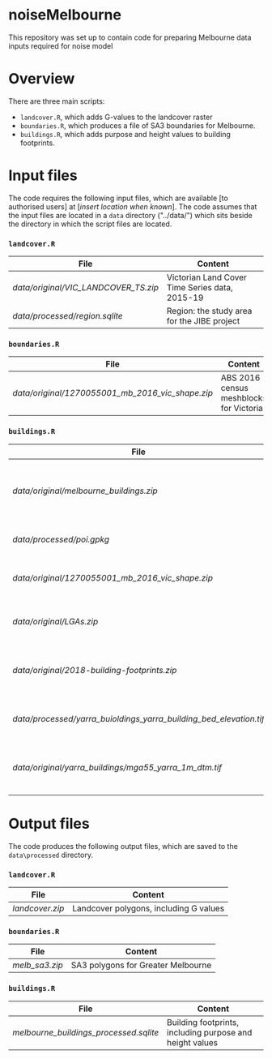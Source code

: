# noiseMelbourne
This repository was set up to contain code for preparing Melbourne data inputs required for noise model

# Overview
There are three main scripts:
- `landcover.R`, which adds G-values to the landcover raster
- `boundaries.R`, which produces a file of SA3 boundaries for Melbourne.
- `buildings.R`, which adds purpose and height values to building footprints.

# Input files
The code requires the following input files, which are available [to authorised users] at [*insert location when known*].  The code assumes that the input files are located in a `data` directory ("../data/") which sits beside the directory in which the script files are located.

### `landcover.R`

| File               | Content                                                  |
|--------------------|----------------------------------------------------------|
|*data/original/VIC_LANDCOVER_TS.zip* | Victorian Land Cover Time Series data, 2015-19 |
|*data/processed/region.sqlite* | Region: the study area for the JIBE project    |


### `boundaries.R`

| File               | Content                                                  |
|--------------------|----------------------------------------------------------|
|*data/original/1270055001_mb_2016_vic_shape.zip* | ABS 2016 census meshblocks for Victoria |


### `buildings.R`

| File               | Content                                                  |
|--------------------|----------------------------------------------------------|
|*data/original/melbourne_buildings.zip* | Melbourne building footprints from Overture Maps |
|*data/processed/poi.gpkg* | Locations of points of interest                    |
|*data/original/1270055001_mb_2016_vic_shape.zip* | ABS 2016 census meshblocks for Victoria |
|*data/original/LGAs.zip* | Local government areas for Victoria                 | 
|*data/original/2018-building-footprints.zip* | Footprints for buildings in the City of Melbourne |
|*data/processed/yarra_buioldings_yarra_building_bed_elevation.tif* | Elevation of buildings in the City of Yarra |
|*data/original/yarra_buildings/mga55_yarra_1m_dtm.tif* | Digital elevation model for the City of Yarra |



# Output files
The code produces the following output files, which are saved to the `data\processed` directory.

### `landcover.R`
| File               | Content                                                  |
|--------------------|----------------------------------------------------------|
|*landcover.zip*     |Landcover polygons, including G values                    |

### `boundaries.R`
| File               | Content                                                  |
|--------------------|----------------------------------------------------------|
|*melb_sa3.zip*      |SA3 polygons for Greater Melbourne                        |

### `buildings.R`
| File               | Content                                                  |
|--------------------|----------------------------------------------------------|
|*melbourne_buildings_processed.sqlite* |Building footprints, including purpose and height values |

